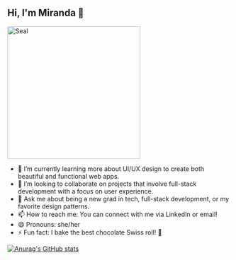 ## Hi, I'm Miranda 👋

<!--
**seal-000/seal-000** is a ✨ _special_ ✨ repository because its `README.md` (this file) appears on your GitHub profile.

Here are some ideas to get you started:

- 🔭 I’m currently working on ...
- 🌱 I’m currently learning ...
- 👯 I’m looking to collaborate on ...
- 🤔 I’m looking for help with ...
- 💬 Ask me about ...
- 📫 How to reach me: ...
- 😄 Pronouns: ...
- ⚡ Fun fact: ...
-->

<img src="https://images-wixmp-ed30a86b8c4ca887773594c2.wixmp.com/f/9100d753-02ac-4ed8-ac98-5e45d6deecad/df1awzw-37694381-2405-43a2-9d97-b5fede103a2e.gif?token=eyJ0eXAiOiJKV1QiLCJhbGciOiJIUzI1NiJ9.eyJzdWIiOiJ1cm46YXBwOjdlMGQxODg5ODIyNjQzNzNhNWYwZDQxNWVhMGQyNmUwIiwiaXNzIjoidXJuOmFwcDo3ZTBkMTg4OTgyMjY0MzczYTVmMGQ0MTVlYTBkMjZlMCIsIm9iaiI6W1t7InBhdGgiOiJcL2ZcLzkxMDBkNzUzLTAyYWMtNGVkOC1hYzk4LTVlNDVkNmRlZWNhZFwvZGYxYXd6dy0zNzY5NDM4MS0yNDA1LTQzYTItOWQ5Ny1iNWZlZGUxMDNhMmUuZ2lmIn1dXSwiYXVkIjpbInVybjpzZXJ2aWNlOmZpbGUuZG93bmxvYWQiXX0.Mf0xjhjFKjVbiZRc93NzPoTNSRhfFb7P8bmdu_v0Wgc" alt="Seal" width="300" />

- 🌱 I’m currently learning more about UI/UX design to create both beautiful and functional web apps.
- 👯 I’m looking to collaborate on projects that involve full-stack development with a focus on user experience.
- 💬 Ask me about being a new grad in tech, full-stack development, or my favorite design patterns.
- 📫 How to reach me: You can connect with me via LinkedIn or email!
- 😄 Pronouns: she/her
- ⚡ Fun fact: I bake the best chocolate Swiss roll! 💪

[![Anurag's GitHub stats](https://github-readme-stats.vercel.app/api?username=seal-000)](https://github.com/seal-000/github-readme-stats)
